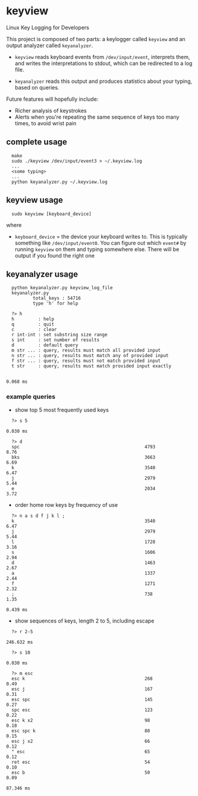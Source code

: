 # keyview
Linux Key Logging for Developers

This project is composed of two parts: a keylogger called `keyview` and an
output analyzer called `keyanalyzer`. 

- `keyview` reads keyboard events from `/dev/input/event`, interprets them,
  and writes the interpretations to stdout, which can be redirected to a log
  file.

- `keyanalyzer` reads this output and produces statistics about your typing,
  based on queries.

Future features will hopefully include:
- Richer analysis of keystrokes
- Alerts when you're repeating the same sequence of keys too many times, to
  avoid wrist pain

## complete usage
```
  make
  sudo ./keyview /dev/input/event3 > ~/.keyview.log
  ...
  <some typing>
  ...
  python keyanalyzer.py ~/.keyview.log
```

## keyview usage
```
  sudo keyview [keyboard_device]
```

where
- `keyboard_device` = the device your keyboard writes to. This is typically
  something like `/dev/input/event0`. You can figure out which `event#` by
  running `keyview` on them and typing somewhere else. There will be output if
  you found the right one
  

## keyanalyzer usage
```
  python keyanalyzer.py keyview_log_file
  keyanalyzer.py
          total_keys : 54716
          type 'h' for help

  ?> h
  h         : help
  q         : quit
  c         : clear
  r int-int : set substring size range
  s int     : set number of results
  d         : default query
  m str ... : query, results must match all provided input
  n str ... : query, results must match any of provided input
  f str ... : query, results must not match provided input
  t str     : query, results must match provided input exactly

                                                                          0.068 ms
```

### example queries

- show top 5 most frequently used keys
```
  ?> s 5
                                                                          0.030 ms

  ?> d
  spc                                               4793             8.76
  bks                                               3663             6.69
  k                                                 3540             6.47
  j                                                 2979             5.44
  e                                                 2034             3.72
```

- order home row keys by frequency of use
```
  ?> n a s d f j k l ;
  k                                                 3540             6.47
  j                                                 2979             5.44
  l                                                 1728             3.16
  s                                                 1606             2.94
  d                                                 1463             2.67
  a                                                 1337             2.44
  f                                                 1271             2.32
  ;                                                 738              1.35
                                                                          0.439 ms
```

- show sequences of keys, length 2 to 5, including escape
```
  ?> r 2-5
                                                                          246.632 ms

  ?> s 10
                                                                          0.030 ms

  ?> m esc
  esc k                                             268              0.49
  esc j                                             167              0.31
  esc spc                                           145              0.27
  spc esc                                           123              0.22
  esc k x2                                          98               0.18
  esc spc k                                         80               0.15
  esc j x2                                          66               0.12
  " esc                                             65               0.12
  ret esc                                           54               0.10
  esc b                                             50               0.09
                                                                          87.346 ms
```
